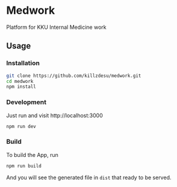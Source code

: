 # Medwork
Platform for KKU Internal Medicine work

## Usage

### Installation

```bash
git clone https://github.com/killzdesu/medwork.git
cd medwork
npm install
```

### Development

Just run and visit http://localhost:3000

```bash
npm run dev
```

### Build

To build the App, run

```bash
npm run build
```

And you will see the generated file in `dist` that ready to be served.
